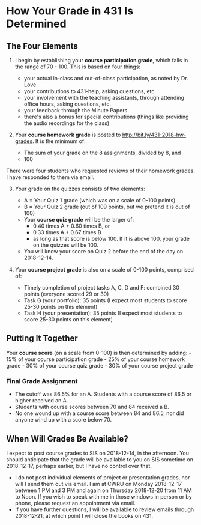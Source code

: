 # How Your Grade in 431 Is Determined

## The Four Elements

1. I begin by establishing your **course participation grade**, which falls in the range of 70 - 100. This is based on four things: 
    - your actual in-class and out-of-class participation, as noted by Dr. Love
    - your contributions to 431-help, asking questions, etc.
    - your involvement with the teaching assistants, through attending office hours, asking questions, etc.
    - your feedback through the Minute Papers
    - there's also a bonus for special contributions (things like providing the audio recordings for the class)
  
2. Your **course homework grade** is posted to http://bit.ly/431-2018-hw-grades. It is the minimum of:
    - The sum of your grade on the 8 assignments, divided by 8, and
    - 100

There were four students who requested reviews of their homework grades. I have responded to them via email.

3. Your grade on the quizzes consists of two elements:
    - A = Your Quiz 1 grade (which was on a scale of 0-100 points)
    - B = Your Quiz 2 grade (out of 109 points, but we pretend it is out of 100) 
    - Your **course quiz grade** will be the larger of:
        - 0.40 times A + 0.60 times B, or
        - 0.33 times A + 0.67 times B
        - as long as that score is below 100. If it is above 100, your grade on the quizzes will be 100.
    - You will know your score on Quiz 2 before the end of the day on 2018-12-14.

4. Your **course project grade** is also on a scale of 0-100 points, comprised of:
    - Timely completion of project tasks A, C, D and F: combined 30 points (everyone scored 29 or 30)
    - Task G (your portfolio): 35 points (I expect most students to score 25-30 points on this element)
    - Task H (your presentation): 35 points (I expect most students to score 25-30 points on this element)
    
## Putting It Together    

Your **course score** (on a scale from 0-100) is then determined by adding:
    - 15% of your course participation grade
    - 25% of your course homework grade
    - 30% of your course quiz grade
    - 30% of your course project grade
    
### Final Grade Assignment

- The cutoff was 86.5% for an A. Students with a course score of 86.5 or higher received an A.
- Students with course scores between 70 and 84 received a B.
- No one wound up with a course score between 84 and 86.5, nor did anyone wind up with a score below 70.

## When Will Grades Be Available?

I expect to post course grades to SIS on 2018-12-14, in the afternoon. You should anticipate that the grade will be available to you on SIS sometime on 2018-12-17, perhaps earlier, but I have no control over that.

- I do not post individual elements of project or presentation grades, nor will I send them out via email. I am at CWRU on Monday 2018-12-17 between 1 PM and 3 PM and again on Thursday 2018-12-20 from 11 AM to Noon. If you wish to speak with me in those windows in person or by phone, please request an appointment via email. 
- If you have further questions, I will be available to review emails through 2018-12-21, at which point I will close the books on 431.

